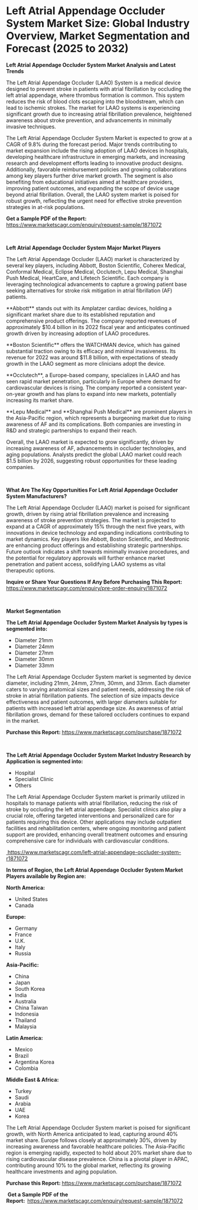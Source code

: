 <p><h1>Left Atrial Appendage Occluder System Market Size: Global Industry Overview, Market Segmentation and Forecast (2025 to 2032)</h1></p><p><strong>Left Atrial Appendage Occluder System Market Analysis and Latest Trends</strong></p>
<p><p>The Left Atrial Appendage Occluder (LAAO) System is a medical device designed to prevent stroke in patients with atrial fibrillation by occluding the left atrial appendage, where thrombus formation is common. This system reduces the risk of blood clots escaping into the bloodstream, which can lead to ischemic strokes. The market for LAAO systems is experiencing significant growth due to increasing atrial fibrillation prevalence, heightened awareness about stroke prevention, and advancements in minimally invasive techniques.</p><p>The Left Atrial Appendage Occluder System Market is expected to grow at a CAGR of 9.8% during the forecast period. Major trends contributing to market expansion include the rising adoption of LAAO devices in hospitals, developing healthcare infrastructure in emerging markets, and increasing research and development efforts leading to innovative product designs. Additionally, favorable reimbursement policies and growing collaborations among key players further drive market growth. The segment is also benefiting from educational initiatives aimed at healthcare providers, improving patient outcomes, and expanding the scope of device usage beyond atrial fibrillation. Overall, the LAAO system market is poised for robust growth, reflecting the urgent need for effective stroke prevention strategies in at-risk populations.</p></p>
<p><strong>Get a Sample PDF of the Report:&nbsp;</strong> <a href="https://www.marketscagr.com/enquiry/request-sample/1871072?utm_campaign=2467&utm_medium=2&utm_source=Github&utm_content=ia&utm_term=14042025&utm_id=left-atrial-appendage-occluder-system">https://www.marketscagr.com/enquiry/request-sample/1871072</a></p>
<p>&nbsp;</p>
<p><strong>Left Atrial Appendage Occluder System Major Market Players</strong></p>
<p><p>The Left Atrial Appendage Occluder (LAAO) market is characterized by several key players, including Abbott, Boston Scientific, Coherex Medical, Conformal Medical, Eclipse Medical, Occlutech, Lepu Medical, Shanghai Push Medical, HeartCare, and Lifetech Scientific. Each company is leveraging technological advancements to capture a growing patient base seeking alternatives for stroke risk mitigation in atrial fibrillation (AF) patients.</p><p>**Abbott** stands out with its Amplatzer cardiac devices, holding a significant market share due to its established reputation and comprehensive product offerings. The company reported revenues of approximately $10.4 billion in its 2022 fiscal year and anticipates continued growth driven by increasing adoption of LAAO procedures.</p><p>**Boston Scientific** offers the WATCHMAN device, which has gained substantial traction owing to its efficacy and minimal invasiveness. Its revenue for 2022 was around $11.8 billion, with expectations of steady growth in the LAAO segment as more clinicians adopt the device.</p><p>**Occlutech**, a Europe-based company, specializes in LAAO and has seen rapid market penetration, particularly in Europe where demand for cardiovascular devices is rising. The company reported a consistent year-on-year growth and has plans to expand into new markets, potentially increasing its market share.</p><p>**Lepu Medical** and **Shanghai Push Medical** are prominent players in the Asia-Pacific region, which represents a burgeoning market due to rising awareness of AF and its complications. Both companies are investing in R&D and strategic partnerships to expand their reach.</p><p>Overall, the LAAO market is expected to grow significantly, driven by increasing awareness of AF, advancements in occluder technologies, and aging populations. Analysts predict the global LAAO market could reach $1.5 billion by 2026, suggesting robust opportunities for these leading companies.</p></p>
<p>&nbsp;</p>
<p><strong>What Are The Key Opportunities For Left Atrial Appendage Occluder System Manufacturers?</strong></p>
<p><p>The Left Atrial Appendage Occluder (LAAO) market is poised for significant growth, driven by rising atrial fibrillation prevalence and increasing awareness of stroke prevention strategies. The market is projected to expand at a CAGR of approximately 15% through the next five years, with innovations in device technology and expanding indications contributing to market dynamics. Key players like Abbott, Boston Scientific, and Medtronic are enhancing product offerings and establishing strategic partnerships. Future outlook indicates a shift towards minimally invasive procedures, and the potential for regulatory approvals will further enhance market penetration and patient access, solidifying LAAO systems as vital therapeutic options.</p></p>
<p><strong>Inquire or Share Your Questions If Any Before Purchasing This Report:</strong> <a href="https://www.marketscagr.com/enquiry/pre-order-enquiry/1871072?utm_campaign=2467&utm_medium=2&utm_source=Github&utm_content=ia&utm_term=14042025&utm_id=left-atrial-appendage-occluder-system">https://www.marketscagr.com/enquiry/pre-order-enquiry/1871072</a></p>
<p>&nbsp;</p>
<p><strong>Market Segmentation</strong></p>
<p><strong>The Left Atrial Appendage Occluder System Market Analysis by types is segmented into:</strong></p>
<p><ul><li>Diameter 21mm</li><li>Diameter 24mm</li><li>Diameter 27mm</li><li>Diameter 30mm</li><li>Diameter 33mm</li></ul></p>
<p><p>The Left Atrial Appendage Occluder System market is segmented by device diameter, including 21mm, 24mm, 27mm, 30mm, and 33mm. Each diameter caters to varying anatomical sizes and patient needs, addressing the risk of stroke in atrial fibrillation patients. The selection of size impacts device effectiveness and patient outcomes, with larger diameters suitable for patients with increased left atrial appendage size. As awareness of atrial fibrillation grows, demand for these tailored occluders continues to expand in the market.</p></p>
<p><strong>Purchase this Report:&nbsp;</strong><a href="https://www.marketscagr.com/purchase/1871072?utm_campaign=2467&utm_medium=2&utm_source=Github&utm_content=ia&utm_term=14042025&utm_id=left-atrial-appendage-occluder-system">https://www.marketscagr.com/purchase/1871072</a></p>
<p>&nbsp;</p>
<p><strong>The Left Atrial Appendage Occluder System Market Industry Research by Application is segmented into:</strong></p>
<p><ul><li>Hospital</li><li>Specialist Clinic</li><li>Others</li></ul></p>
<p><p>The Left Atrial Appendage Occluder System market is primarily utilized in hospitals to manage patients with atrial fibrillation, reducing the risk of stroke by occluding the left atrial appendage. Specialist clinics also play a crucial role, offering targeted interventions and personalized care for patients requiring this device. Other applications may include outpatient facilities and rehabilitation centers, where ongoing monitoring and patient support are provided, enhancing overall treatment outcomes and ensuring comprehensive care for individuals with cardiovascular conditions.</p></p>
<p><a href="https://www.marketscagr.com/left-atrial-appendage-occluder-system-r1871072?utm_campaign=2467&utm_medium=2&utm_source=Github&utm_content=ia&utm_term=14042025&utm_id=left-atrial-appendage-occluder-system">&nbsp;https://www.marketscagr.com/left-atrial-appendage-occluder-system-r1871072</a></p>
<p><strong>In terms of Region, the Left Atrial Appendage Occluder System Market Players available by Region are:</strong></p>
<p>
    <p> <strong> North America: </strong>
        <ul>
            <li>United States</li>
            <li>Canada</li>
        </ul>
        </p> 
    <p> <strong> Europe: </strong>
        <ul>
            <li>Germany</li>
            <li>France</li>
            <li>U.K.</li>
            <li>Italy</li>
            <li>Russia</li>
        </ul>
        </p> 
    <p> <strong> Asia-Pacific: </strong>
        <ul>
            <li>China</li>
            <li>Japan</li>
            <li>South Korea</li>
            <li>India</li>
            <li>Australia</li>
            <li>China Taiwan</li>
            <li>Indonesia</li>
            <li>Thailand</li>
            <li>Malaysia</li>
        </ul>
        </p> 
    <p> <strong> Latin America: </strong>
        <ul>
            <li>Mexico</li>
            <li>Brazil</li>
            <li>Argentina Korea</li>
            <li>Colombia</li>
        </ul>
        </p> 
    <p> <strong> Middle East & Africa: </strong>
        <ul>
            <li>Turkey</li>
            <li>Saudi</li>
            <li>Arabia</li>
            <li>UAE</li>
            <li>Korea</li>
        </ul>
    </p>
    </p>
<p><p>The Left Atrial Appendage Occluder System market is poised for significant growth, with North America anticipated to lead, capturing around 40% market share. Europe follows closely at approximately 30%, driven by increasing awareness and favorable healthcare policies. The Asia-Pacific region is emerging rapidly, expected to hold about 20% market share due to rising cardiovascular disease prevalence. China is a pivotal player in APAC, contributing around 10% to the global market, reflecting its growing healthcare investments and aging population.</p></p>
<p><strong>Purchase this Report: </strong><a href="https://www.marketscagr.com/purchase/1871072?utm_campaign=2467&utm_medium=2&utm_source=Github&utm_content=ia&utm_term=14042025&utm_id=left-atrial-appendage-occluder-system">https://www.marketscagr.com/purchase/1871072</a></p>
<p>&nbsp;<strong>Get a Sample PDF of the Report:&nbsp;&nbsp;</strong><a href="https://www.marketscagr.com/enquiry/request-sample/1871072?utm_campaign=2467&utm_medium=2&utm_source=Github&utm_content=ia&utm_term=14042025&utm_id=left-atrial-appendage-occluder-system">https://www.marketscagr.com/enquiry/request-sample/1871072</a></p>
<p><strong></strong></p>
<p><p></p><p></p><p></p></p>